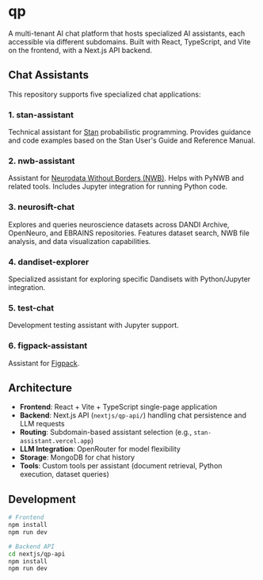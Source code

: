 # qp

A multi-tenant AI chat platform that hosts specialized AI assistants, each accessible via different subdomains. Built with React, TypeScript, and Vite on the frontend, with a Next.js API backend.

## Chat Assistants

This repository supports five specialized chat applications:

### 1. **stan-assistant**

Technical assistant for [Stan](https://mc-stan.org/) probabilistic programming. Provides guidance and code examples based on the Stan User's Guide and Reference Manual.

### 2. **nwb-assistant**

Assistant for [Neurodata Without Borders (NWB)](https://www.nwb.org/). Helps with PyNWB and related tools. Includes Jupyter integration for running Python code.

### 3. **neurosift-chat**

Explores and queries neuroscience datasets across DANDI Archive, OpenNeuro, and EBRAINS repositories. Features dataset search, NWB file analysis, and data visualization capabilities.

### 4. **dandiset-explorer**

Specialized assistant for exploring specific Dandisets with Python/Jupyter integration.

### 5. **test-chat**

Development testing assistant with Jupyter support.

### 6. **figpack-assistant**

Assistant for [Figpack](https://figpack.io/).

## Architecture

- **Frontend**: React + Vite + TypeScript single-page application
- **Backend**: Next.js API (`nextjs/qp-api/`) handling chat persistence and LLM requests
- **Routing**: Subdomain-based assistant selection (e.g., `stan-assistant.vercel.app`)
- **LLM Integration**: OpenRouter for model flexibility
- **Storage**: MongoDB for chat history
- **Tools**: Custom tools per assistant (document retrieval, Python execution, dataset queries)

## Development

```bash
# Frontend
npm install
npm run dev

# Backend API
cd nextjs/qp-api
npm install
npm run dev
```
